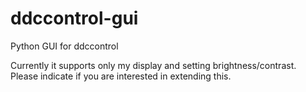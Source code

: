 # ddccontrol-gui

Python GUI for ddccontrol

Currently it supports only my display and setting brightness/contrast. Please indicate if you are interested in extending this.
